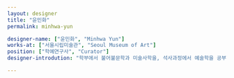 ```yaml
---
layout: designer
title: "윤민화"
permalink: minhwa-yun

designer-name: ["윤민화", "Minhwa Yun"]
works-at: ["서울시립미술관", "Seoul Museum of Art"]
position: ["학예연구사", "Curator"]
designer-introdution: "학부에서 불어불문학과 미술사학을, 석사과정에서 예술학을 공부했다. 2012년 두산갤러리 큐레이터 워크샵에 참여하여 «다시-쓰기 Translate into Mother Tongue»를 공동기획한 후로, ‘완벽하게 감지할 수 있지만, 동시에 완벽하게 설명할 수 없는 것’에 관심을 가지며 전시를 기획하고 글을 쓰고 있다. 2014년부터 3년간 황학동 '케이크갤러리'와의 협력으로 김영은, 박아람, 이호인, 차미혜, 이수경, 이수진, 조현아 작가의 개인전을 기획하고 글을 썼다. 2017년 현재, 서울시립미술관 전시과 큐레이터로 재직하고 있다."

---
```

